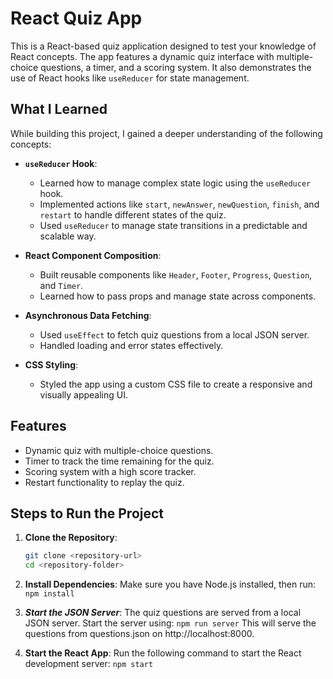# React Quiz App

This is a React-based quiz application designed to test your knowledge of React concepts. The app features a dynamic quiz interface with multiple-choice questions, a timer, and a scoring system. It also demonstrates the use of React hooks like `useReducer` for state management.

## What I Learned

While building this project, I gained a deeper understanding of the following concepts:

- **`useReducer` Hook**:

  - Learned how to manage complex state logic using the `useReducer` hook.
  - Implemented actions like `start`, `newAnswer`, `newQuestion`, `finish`, and `restart` to handle different states of the quiz.
  - Used `useReducer` to manage state transitions in a predictable and scalable way.

- **React Component Composition**:

  - Built reusable components like `Header`, `Footer`, `Progress`, `Question`, and `Timer`.
  - Learned how to pass props and manage state across components.

- **Asynchronous Data Fetching**:

  - Used `useEffect` to fetch quiz questions from a local JSON server.
  - Handled loading and error states effectively.

- **CSS Styling**:
  - Styled the app using a custom CSS file to create a responsive and visually appealing UI.

## Features

- Dynamic quiz with multiple-choice questions.
- Timer to track the time remaining for the quiz.
- Scoring system with a high score tracker.
- Restart functionality to replay the quiz.

## Steps to Run the Project

1. **Clone the Repository**:
   ```bash
   git clone <repository-url>
   cd <repository-folder>
   ```
2. **Install Dependencies**:
   Make sure you have Node.js installed, then run:
   `npm install`

3. **_Start the JSON Server_**:
   The quiz questions are served from a local JSON server. Start the server using:
   `npm run server`
   This will serve the questions from questions.json on http://localhost:8000.

4. **Start the React App**:
   Run the following command to start the React development server:
   `npm start`
